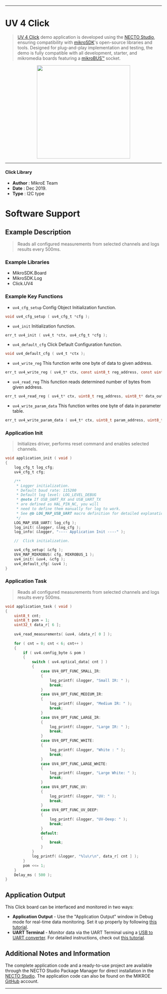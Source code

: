 
---
# UV 4 Click

> [UV 4 Click](https://www.mikroe.com/?pid_product=MIKROE-2989) demo application is developed using
the [NECTO Studio](https://www.mikroe.com/necto), ensuring compatibility with [mikroSDK](https://www.mikroe.com/mikrosdk)'s
open-source libraries and tools. Designed for plug-and-play implementation and testing, the demo is fully compatible with
all development, starter, and mikromedia boards featuring a [mikroBUS&trade;](https://www.mikroe.com/mikrobus) socket.

<p align="center">
  <img src="https://www.mikroe.com/?pid_product=MIKROE-2989&image=1" height=300px>
</p>

---

#### Click Library

- **Author**        : MikroE Team
- **Date**          : Dec 2019.
- **Type**          : I2C type

# Software Support

## Example Description

> Reads all configured measurements from selected channels and logs results every 500ms.

### Example Libraries

- MikroSDK.Board
- MikroSDK.Log
- Click.UV4

### Example Key Functions

- `uv4_cfg_setup` Config Object Initialization function. 
```c
void uv4_cfg_setup ( uv4_cfg_t *cfg );
``` 
 
- `uv4_init` Initialization function. 
```c
err_t uv4_init ( uv4_t *ctx, uv4_cfg_t *cfg );
```

- `uv4_default_cfg` Click Default Configuration function. 
```c
void uv4_default_cfg ( uv4_t *ctx );
```

- `uv4_write_reg` This function write one byte of data to given address. 
```c
err_t uv4_write_reg ( uv4_t* ctx, const uint8_t reg_address, const uint8_t transfer_data );
```
 
- `uv4_read_reg` This function reads determined number of bytes from given address. 
```c
err_t uv4_read_reg ( uv4_t* ctx, uint8_t reg_address, uint8_t* data_out, uint8_t inc_en, uint8_t n_bytes );
```

- `uv4_write_param_data` This function writes one byte of data in parameter table. 
```c
err_t uv4_write_param_data ( uv4_t* ctx, uint8_t param_address, uint8_t transfer_data );
```

### Application Init

> Initializes driver, performs reset command and enables selected channels.
 

```c
void application_init ( void )
{
    log_cfg_t log_cfg;
    uv4_cfg_t cfg;

    /** 
     * Logger initialization.
     * Default baud rate: 115200
     * Default log level: LOG_LEVEL_DEBUG
     * @note If USB_UART_RX and USB_UART_TX 
     * are defined as HAL_PIN_NC, you will 
     * need to define them manually for log to work. 
     * See @b LOG_MAP_USB_UART macro definition for detailed explanation.
     */
    LOG_MAP_USB_UART( log_cfg );
    log_init( &logger, &log_cfg );
    log_info( &logger, "---- Application Init ----" );

    //  Click initialization.

    uv4_cfg_setup( &cfg );
    UV4_MAP_MIKROBUS( cfg, MIKROBUS_1 );
    uv4_init( &uv4, &cfg );
    uv4_default_cfg( &uv4 );
}
```

### Application Task

> Reads all configured measurements from selected channels and logs results every 500ms.

```c
void application_task ( void )
{
    uint8_t cnt;
    uint8_t pom = 1;
    uint32_t data_r[ 6 ];
    
    uv4_read_measurements( &uv4, &data_r[ 0 ] );
    
    for ( cnt = 0; cnt < 6; cnt++ )
    {
        if ( uv4.config_byte & pom )
        {
            switch ( uv4.optical_data[ cnt ] )
            {
                case UV4_OPT_FUNC_SMALL_IR:
                {
                    log_printf( &logger, "Small IR: " );
                    break;
                }
                case UV4_OPT_FUNC_MEDIUM_IR:
                {
                    log_printf( &logger, "Medium IR: " );
                    break;
                }
                case UV4_OPT_FUNC_LARGE_IR:
                {
                    log_printf( &logger, "Large IR: " );
                    break;
                }
                case UV4_OPT_FUNC_WHITE:
                {
                    log_printf( &logger, "White : " );
                    break;
                }
                case UV4_OPT_FUNC_LARGE_WHITE:
                {
                    log_printf( &logger, "Large White: " );
                    break;
                }
                case UV4_OPT_FUNC_UV:
                {
                    log_printf( &logger, "UV: " );
                    break;
                }
                case UV4_OPT_FUNC_UV_DEEP:
                {
                    log_printf( &logger, "UV-Deep: " );
                    break;
                }
                default:
                {
                    break;
                }
            }
            log_printf( &logger, "%lu\r\n", data_r[ cnt ] );
        }
        pom <<= 1;
    }
    Delay_ms ( 500 );
}
```

## Application Output

This Click board can be interfaced and monitored in two ways:
- **Application Output** - Use the "Application Output" window in Debug mode for real-time data monitoring.
Set it up properly by following [this tutorial](https://www.youtube.com/watch?v=ta5yyk1Woy4).
- **UART Terminal** - Monitor data via the UART Terminal using
a [USB to UART converter](https://www.mikroe.com/click/interface/usb?interface*=uart,uart). For detailed instructions,
check out [this tutorial](https://help.mikroe.com/necto/v2/Getting%20Started/Tools/UARTTerminalTool).

## Additional Notes and Information

The complete application code and a ready-to-use project are available through the NECTO Studio Package Manager for 
direct installation in the [NECTO Studio](https://www.mikroe.com/necto). The application code can also be found on
the MIKROE [GitHub](https://github.com/MikroElektronika/mikrosdk_click_v2) account.

---

